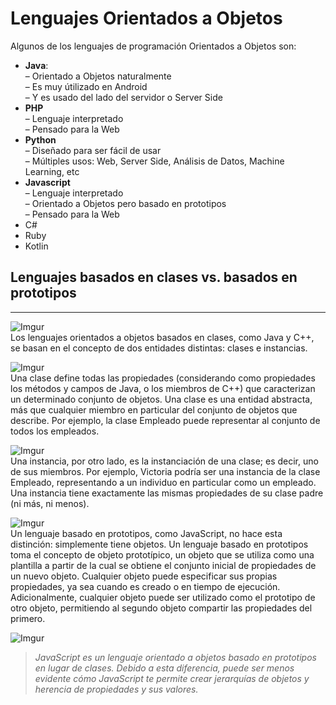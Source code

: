 # Lenguajes Orientados a Objetos


Algunos de los lenguajes de programación Orientados a Objetos son:

-   **Java**:  
    – Orientado a Objetos naturalmente  
    – Es muy útilizado en Android  
    – Y es usado del lado del servidor o Server Side
-   **PHP**  
    – Lenguaje interpretado  
    – Pensado para la Web
-   **Python**  
    – Diseñado para ser fácil de usar  
    – Múltiples usos: Web, Server Side, Análisis de Datos, Machine Learning, etc
-   **Javascript**  
    – Lenguaje interpretado  
    – Orientado a Objetos pero basado en prototipos  
    – Pensado para la Web
-   C#
-   Ruby
-   Kotlin

## Lenguajes basados en clases vs. basados en prototipos

---

![Imgur](https://i.imgur.com/X2TrK4G.jpg)  
Los lenguajes orientados a objetos basados en clases, como Java y C++, se basan en el concepto de dos entidades distintas: clases e instancias.  

![Imgur](https://i.imgur.com/X2TrK4G.jpg)  
Una clase define todas las propiedades (considerando como propiedades los métodos y campos de Java, o los miembros de C++) que caracterizan un determinado conjunto de objetos. Una clase es una entidad abstracta, más que cualquier miembro en particular del conjunto de objetos que describe. Por ejemplo, la clase Empleado puede representar al conjunto de todos los empleados.  

![Imgur](https://i.imgur.com/X2TrK4G.jpg)  
Una instancia, por otro lado, es la instanciación de una clase; es decir, uno de sus miembros. Por ejemplo, Victoria podría ser una instancia de la clase Empleado, representando a un individuo en particular como un empleado. Una instancia tiene exactamente las mismas propiedades de su clase padre (ni más, ni menos).  

![Imgur](https://i.imgur.com/X2TrK4G.jpg)  
Un lenguaje basado en prototipos, como JavaScript, no hace esta distinción: simplemente tiene objetos. Un lenguaje basado en prototipos toma el concepto de objeto prototípico, un objeto que se utiliza como una plantilla a partir de la cual se obtiene el conjunto inicial de propiedades de un nuevo objeto. Cualquier objeto puede especificar sus propias propiedades, ya sea cuando es creado o en tiempo de ejecución. Adicionalmente, cualquier objeto puede ser utilizado como el prototipo de otro objeto, permitiendo al segundo objeto compartir las propiedades del primero.  

![Imgur](https://i.imgur.com/X2TrK4G.jpg)

> _JavaScript es un lenguaje orientado a objetos basado en prototipos en lugar de clases. Debido a esta diferencia, puede ser menos evidente cómo JavaScript te permite crear jerarquías de objetos y herencia de propiedades y sus valores._